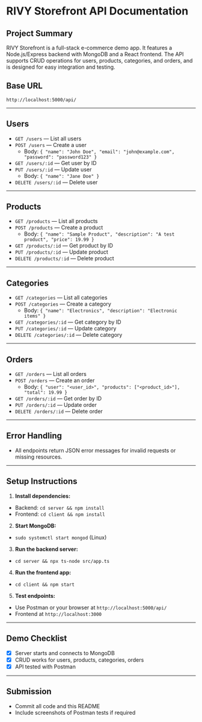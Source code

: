# RIVY Storefront API Documentation

## Project Summary

RIVY Storefront is a full-stack e-commerce demo app. It features a Node.js/Express backend with MongoDB and a React frontend. The API supports CRUD operations for users, products, categories, and orders, and is designed for easy integration and testing.

## Base URL

`http://localhost:5000/api/`

---

## Users

- `GET /users` — List all users
- `POST /users` — Create a user
  - Body: `{ "name": "John Doe", "email": "john@example.com", "password": "password123" }`
- `GET /users/:id` — Get user by ID
- `PUT /users/:id` — Update user
  - Body: `{ "name": "Jane Doe" }`
- `DELETE /users/:id` — Delete user

---

## Products

- `GET /products` — List all products
- `POST /products` — Create a product
  - Body: `{ "name": "Sample Product", "description": "A test product", "price": 19.99 }`
- `GET /products/:id` — Get product by ID
- `PUT /products/:id` — Update product
- `DELETE /products/:id` — Delete product

---

## Categories

- `GET /categories` — List all categories
- `POST /categories` — Create a category
  - Body: `{ "name": "Electronics", "description": "Electronic items" }`
- `GET /categories/:id` — Get category by ID
- `PUT /categories/:id` — Update category
- `DELETE /categories/:id` — Delete category

---

## Orders

- `GET /orders` — List all orders
- `POST /orders` — Create an order
  - Body: `{ "user": "<user_id>", "products": ["<product_id>"], "total": 19.99 }`
- `GET /orders/:id` — Get order by ID
- `PUT /orders/:id` — Update order
- `DELETE /orders/:id` — Delete order

---

## Error Handling

- All endpoints return JSON error messages for invalid requests or missing resources.

---

## Setup Instructions

1. **Install dependencies:**

- Backend: `cd server && npm install`
- Frontend: `cd client && npm install`

2. **Start MongoDB:**

- `sudo systemctl start mongod` (Linux)

3. **Run the backend server:**

- `cd server && npx ts-node src/app.ts`

4. **Run the frontend app:**

- `cd client && npm start`

5. **Test endpoints:**

- Use Postman or your browser at `http://localhost:5000/api/`
- Frontend at `http://localhost:3000`

---

## Demo Checklist

- [x] Server starts and connects to MongoDB
- [x] CRUD works for users, products, categories, orders
- [x] API tested with Postman

---

## Submission

- Commit all code and this README
- Include screenshots of Postman tests if required

